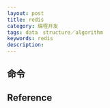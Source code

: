 ```yaml
---
layout: post
title: redis
category: 编程开发
tags: data　structure／algorithm
keywords: redis
description: 
---
```


## 命令

## Reference


